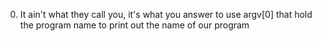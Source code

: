 0. It ain't what they call you, it's what you answer to
use argv[0] that hold the program name to print out the name of our program

